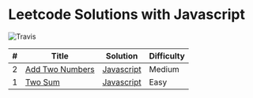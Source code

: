 # Leetcode Solutions with Javascript

![Travis](https://img.shields.io/badge/language-JavaScript-yellow.svg)

| #   | Title                                                             | Solution                               | Difficulty |
| --- | ----------------------------------------------------------------- | -------------------------------------- | ---------- |
| 2   | [Add Two Numbers](https://leetcode.com/problems/add-two-numbers/) | [Javascript](js/0002_addTwoNumbers.js) | Medium     |
| 1   | [Two Sum](https://leetcode.com/problems/two-sum/)                 | [Javascript](js/0001_twoSum.js)        | Easy       |

